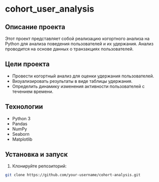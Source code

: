 # cohort_user_analysis
## Описание проекта
Этот проект представляет собой реализацию когортного анализа на Python для анализа поведения пользователей и их удержания. Анализ проводится на основе данных о транзакциях пользователей.

## Цели проекта
- Провести когортный анализ для оценки удержания пользователей.
- Визуализировать результаты в виде таблицы удержания.
- Определить динамику изменения активности пользователей с течением времени.

## Технологии
- Python 3
- Pandas
- NumPy
- Seaborn
- Matplotlib

## Установка и запуск
1. Клонируйте репозиторий:
```bash
git clone https://github.com/your-username/cohort-analysis.git
